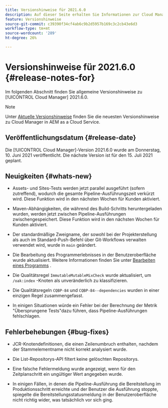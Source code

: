 ```yaml
---
title: Versionshinweise für 2021.6.0
description: Auf dieser Seite erhalten Sie Informationen zur Cloud Manager-Version 2021.6.0.
feature: Versionshinweise
source-git-commit: c39390f34cf4ab6c9b2d5957b169c3c2cb43e6d3
workflow-type: tm+mt
source-wordcount: '289'
ht-degree: 26%

---
```


# Versionshinweise für 2021.6.0 {#release-notes-for}

Im folgenden Abschnitt finden Sie allgemeine Versionshinweise zu [!UICONTROL Cloud Manager] 2021.6.0.

>[!NOTE]
>Unter [Aktuelle Versionshinweise](https://experienceleague.adobe.com/docs/experience-manager-cloud-service/onboarding/getting-access/release-notes-cloud-manager/release-notes-cm-current.html?lang=de#getting-access) finden Sie die neuesten Versionshinweise zu Cloud Manager in AEM as a Cloud Service.

## Veröffentlichungsdatum {#release-date}

Die [!UICONTROL Cloud Manager]-Version 2021.6.0 wurde am Donnerstag, 10. Juni 2021 veröffentlicht.
Die nächste Version ist für den 15. Juli 2021 geplant.

## Neuigkeiten {#whats-new}

* Assets- und Sites-Tests werden jetzt parallel ausgeführt (sofern zutreffend), wodurch die gesamte Pipeline-Ausführungszeit verkürzt wird. Diese Funktion wird in den nächsten Wochen für Kunden aktiviert.

* Maven-Abhängigkeiten, die während des Build-Schritts heruntergeladen wurden, werden jetzt zwischen Pipeline-Ausführungen zwischengespeichert. Diese Funktion wird in den nächsten Wochen für Kunden aktiviert.

* Der standardmäßige Zweigname, der sowohl bei der Projekterstellung als auch im Standard-Push-Befehl über Git-Workflows verwalten verwendet wird, wurde in `main` geändert.

* Die Bearbeitung des Programmerlebnisses in der Benutzeroberfläche wurde aktualisiert. Weitere Informationen finden Sie unter [Bearbeiten eines Programms](/help/using/setting-up-program.md#editing-program) .

* Die Qualitätsregel `ImmutableMutableMixCheck` wurde aktualisiert, um `/oak:index` -Knoten als unveränderlich zu klassifizieren.

* Die Qualitätsregeln `CQBP-84` und `CQBP-84--dependencies` wurden in einer einzigen Regel zusammengefasst.

* In einigen Situationen würde ein Fehler bei der Berechnung der Metrik &quot;Übersprungene Tests&quot;dazu führen, dass Pipeline-Ausführungen fehlschlagen.

## Fehlerbehebungen {#bug-fixes}

* JCR-Knotendefinitionen, die einen Zeilenumbruch enthalten, nachdem der Stammelementname nicht korrekt analysiert wurde.

* Die List-Repositorys-API filtert keine gelöschten Repositorys.

* Eine falsche Fehlermeldung wurde angezeigt, wenn für den Zeitplanschritt ein ungültiger Wert angegeben wurde.

* In einigen Fällen, in denen die Pipeline-Ausführung die Bereitstellung im Produktionsschritt erreichte und der Benutzer die Ausführung stoppte, spiegelte die Bereitstellungsstatusmeldung in der Benutzeroberfläche nicht richtig wider, was tatsächlich vor sich ging.
